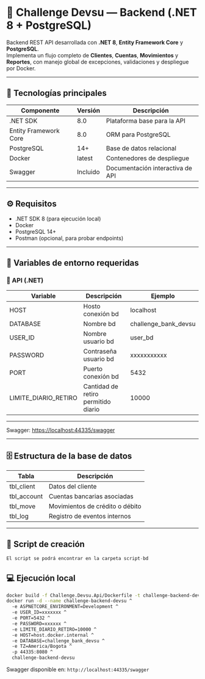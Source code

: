 
# 🧩 Challenge Devsu — Backend (.NET 8 + PostgreSQL)

Backend REST API desarrollada con **.NET 8**, **Entity Framework Core** y **PostgreSQL**.  
Implementa un flujo completo de **Clientes**, **Cuentas**, **Movimientos** y **Reportes**, con manejo global de excepciones, validaciones y despliegue por Docker.

---

## 🚀 Tecnologías principales

| Componente | Versión | Descripción |
|-------------|----------|-------------|
| .NET SDK | 8.0 | Plataforma base para la API |
| Entity Framework Core | 8.0 | ORM para PostgreSQL |
| PostgreSQL | 14+ | Base de datos relacional |
| Docker | latest | Contenedores de despliegue |
| Swagger | Incluido | Documentación interactiva de API |

---

## ⚙️ Requisitos

- .NET SDK 8 (para ejecución local)
- Docker
- PostgreSQL 14+
- Postman (opcional, para probar endpoints)

---

## 🔧 Variables de entorno requeridas

### 🔹 API (.NET)

| Variable | Descripción | Ejemplo |
|-----------|-------------|---------|
| HOST | Hosto conexión bd | localhost |
| DATABASE | Nombre bd | challenge_bank_devsu |
| USER_ID | Nombre usuario bd | user_bd |
| PASSWORD | Contraseña usuario bd | xxxxxxxxxxx |
| PORT | Puerto conexión bd | 5432 |
| LIMITE_DIARIO_RETIRO | Cantidad de retiro permitido diario | 10000 |

---

Swagger: [https://localhost:44335/swagger](https://localhost:44335/swagger)

---

## 🗄️ Estructura de la base de datos

| Tabla | Descripción |
|--------|-------------|
| tbl_client | Datos del cliente |
| tbl_account | Cuentas bancarias asociadas |
| tbl_move | Movimientos de crédito o débito |
| tbl_log | Registro de eventos internos |

---

## 📜 Script de creación

```sql
El script se podrá encontrar en la carpeta script-bd
```

## 💻 Ejecución local

```bash
docker build -f Challenge.Devsu.Api/Dockerfile -t challenge-backend-devsu .
docker run -d --name challenge-backend-devsu ^
  -e ASPNETCORE_ENVIRONMENT=Development ^
  -e USER_ID=xxxxxxx ^
  -e PORT=5432 ^
  -e PASSWORD=xxxxxx ^
  -e LIMITE_DIARIO_RETIRO=10000 ^
  -e HOST=host.docker.internal ^
  -e DATABASE=challenge_bank_devsu ^
  -e TZ=America/Bogota ^
  -p 44335:8080 ^
  challenge-backend-devsu
```

Swagger disponible en: `http://localhost:44335/swagger`
